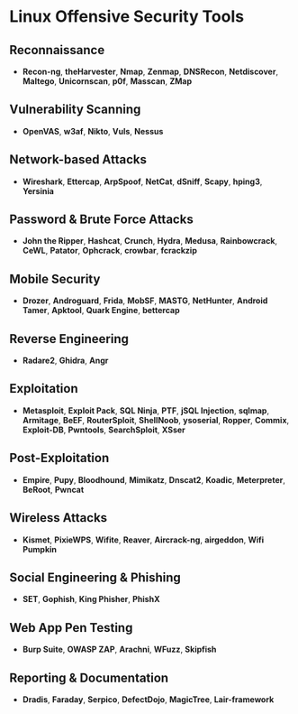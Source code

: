 # Linux Offensive Security Tools

## Reconnaissance
- **Recon-ng**, **theHarvester**, **Nmap**, **Zenmap**, **DNSRecon**, **Netdiscover**, **Maltego**, **Unicornscan**, **p0f**, **Masscan**, **ZMap**

## Vulnerability Scanning
- **OpenVAS**, **w3af**, **Nikto**, **Vuls**, **Nessus**

## Network-based Attacks
- **Wireshark**, **Ettercap**, **ArpSpoof**, **NetCat**, **dSniff**, **Scapy**, **hping3**, **Yersinia**

## Password & Brute Force Attacks
- **John the Ripper**, **Hashcat**, **Crunch**, **Hydra**, **Medusa**, **Rainbowcrack**, **CeWL**, **Patator**, **Ophcrack**, **crowbar**, **fcrackzip**

## Mobile Security
- **Drozer**, **Androguard**, **Frida**, **MobSF**, **MASTG**, **NetHunter**, **Android Tamer**, **Apktool**, **Quark Engine**, **bettercap**

## Reverse Engineering
- **Radare2**, **Ghidra**, **Angr**

## Exploitation
- **Metasploit**, **Exploit Pack**, **SQL Ninja**, **PTF**, **jSQL Injection**, **sqlmap**, **Armitage**, **BeEF**, **RouterSploit**, **ShellNoob**, **ysoserial**, **Ropper**, **Commix**, **Exploit-DB**, **Pwntools**, **SearchSploit**, **XSser**

## Post-Exploitation
- **Empire**, **Pupy**, **Bloodhound**, **Mimikatz**, **Dnscat2**, **Koadic**, **Meterpreter**, **BeRoot**, **Pwncat**

## Wireless Attacks
- **Kismet**, **PixieWPS**, **Wifite**, **Reaver**, **Aircrack-ng**, **airgeddon**, **Wifi Pumpkin**

## Social Engineering & Phishing
- **SET**, **Gophish**, **King Phisher**, **PhishX**

## Web App Pen Testing
- **Burp Suite**, **OWASP ZAP**, **Arachni**, **WFuzz**, **Skipfish**

## Reporting & Documentation
- **Dradis**, **Faraday**, **Serpico**, **DefectDojo**, **MagicTree**, **Lair-framework**
